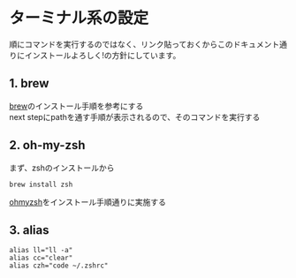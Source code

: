 # ターミナル系の設定
順にコマンドを実行するのではなく、リンク貼っておくからこのドキュメント通りにインストールよろしく!の方針にしています。  

## 1. brew
[brew](https://brew.sh/index_ja)のインストール手順を参考にする  
next stepにpathを通す手順が表示されるので、そのコマンドを実行する

## 2. oh-my-zsh
まず、zshのインストールから
```shell
brew install zsh
```
[ohmyzsh](https://github.com/ohmyzsh/ohmyzsh)をインストール手順通りに実施する

## 3. alias
```shell
alias ll="ll -a"
alias cc="clear"
alias czh="code ~/.zshrc"
```